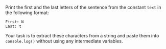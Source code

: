 
Print the first and the last letters of the sentence from the constant `text` in the following format:

```text
First: N
Last: t
```

Your task is to extract these characters from a string and paste them into `console.log()` without using any intermediate variables.
